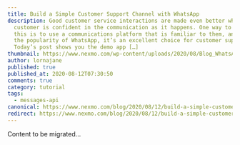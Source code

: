 ```yaml
---
title: Build a Simple Customer Support Channel with WhatsApp
description: Good customer service interactions are made even better when the
  customer is confident in the communication as it happens. One way to achieve
  this is to use a communications platform that is familiar to them, and given
  the popularity of WhatsApp, it’s an excellent choice for customer support!
  Today’s post shows you the demo app […]
thumbnail: https://www.nexmo.com/wp-content/uploads/2020/08/Blog_WhatsApp_CustomerService_1200x600.png
author: lornajane
published: true
published_at: 2020-08-12T07:30:50
comments: true
category: tutorial
tags:
  - messages-api
canonical: https://www.nexmo.com/blog/2020/08/12/build-a-simple-customer-support-channel-with-whatsapp
redirect: https://www.nexmo.com/blog/2020/08/12/build-a-simple-customer-support-channel-with-whatsapp
---
```

Content to be migrated...
